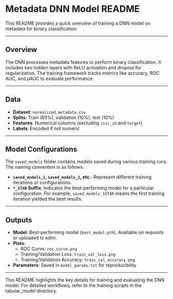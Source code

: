# Metadata DNN Model README

This README provides a quick overview of training a DNN model on metadata for binary classification.

---

## Overview

The DNN processes metadata features to perform binary classification. It includes two hidden layers with ReLU activation and dropout for regularization. The training framework tracks metrics like accuracy, ROC AUC, and pAUC to evaluate performance.

---

## Data

- **Dataset**: `normalized_metadata.csv`
- **Splits**: Train (80%), validation (10%), test (10%)
- **Features**: Numerical columns (excluding `isic_id` and `target`)
- **Labels**: Encoded if not numeric

---

## Model Configurations

The `saved_models` folder contains models saved during various training runs. The naming convention is as follows:

- **`saved_models_1`, `saved_models_2`, etc.**: Represent different training iterations or configurations.
- **`*_STAR` Suffix**: Indicates the best-performing model for a particular configuration. For example, `saved_models_1STAR` means the first training iteration yielded the best results.

---

## Outputs

- **Model**: Best-performing model (`best_model.pth`). Available on requests or uploaded to edim.
- **Plots**:
  - ROC Curve: `roc_curve.png`
  - Training/Validation Loss: `train_val_loss.png`
  - Training/Validation Accuracy: `train_val_accuracy.png`
- **Parameters**: Saved in `model_params.txt` for reproducibility

---

This README highlights the key details for training and evaluating the DNN model. For detailed workflows, refer to the training scripts in the tabular_model directory.
